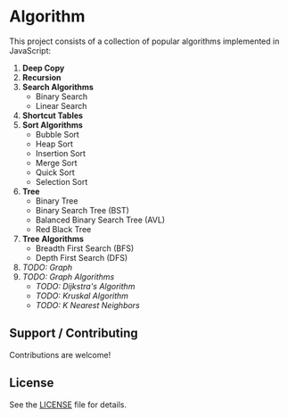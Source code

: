 # Algorithm

This project consists of a collection of popular algorithms implemented in JavaScript:

1. **Deep Copy**
2. **Recursion**
3. **Search Algorithms**
   - Binary Search
   - Linear Search
4. **Shortcut Tables**
5. **Sort Algorithms**
   - Bubble Sort
   - Heap Sort
   - Insertion Sort
   - Merge Sort
   - Quick Sort
   - Selection Sort
6. **Tree**
   - Binary Tree
   - Binary Search Tree (BST)
   - Balanced Binary Search Tree (AVL)
   - Red Black Tree
7. **Tree Algorithms**
   - Breadth First Search (BFS)
   - Depth First Search (DFS)
8. _TODO: Graph_
9. _TODO: Graph Algorithms_
   - _TODO: Dijkstra's Algorithm_
   - _TODO: Kruskal Algorithm_
   - _TODO: K Nearest Neighbors_

## Support / Contributing

Contributions are welcome!

## License

See the [LICENSE](LICENSE) file for details.
